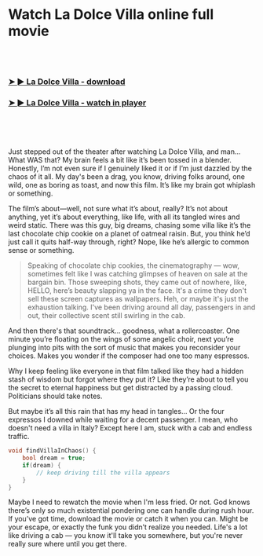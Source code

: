 <h1>Watch La Dolce Villa online full movie</h1>


<br><br>

<h3><a href="https://Remonzes-casnibbcompra1977.github.io/vykfvlzdie/">➤ ► La Dolce Villa - download</a></h3> 
<h3><a href="https://Remonzes-casnibbcompra1977.github.io/vykfvlzdie/">➤ ► La Dolce Villa - watch in player</a></h3>


<br><br><br>


Just stepped out of the theater after watching La Dolce Villa, and man... What WAS that? My brain feels a bit like it’s been tossed in a blender. Honestly, I’m not even sure if I genuinely liked it or if I’m just dazzled by the chaos of it all. My day's been a drag, you know, driving folks around, one wild, one as boring as toast, and now this film. It’s like my brain got whiplash or something.

The film’s about—well, not sure what it’s about, really? It’s not about anything, yet it’s about everything, like life, with all its tangled wires and weird static. There was this guy, big dreams, chasing some villa like it’s the last chocolate chip cookie on a planet of oatmeal raisin. But, you think he’d just call it quits half-way through, right? Nope, like he’s allergic to common sense or something.

> Speaking of chocolate chip cookies, the cinematography — wow, sometimes felt like I was catching glimpses of heaven on sale at the bargain bin. Those sweeping shots, they came out of nowhere, like, HELLO, here’s beauty slapping ya in the face. It's a crime they don't sell these screen captures as wallpapers. Heh, or maybe it's just the exhaustion talking. I've been driving around all day, passengers in and out, their collective scent still swirling in the cab.

And then there's that soundtrack... goodness, what a rollercoaster. One minute you’re floating on the wings of some angelic choir, next you’re plunging into pits with the sort of music that makes you reconsider your choices. Makes you wonder if the composer had one too many espressos.

Why I keep feeling like everyone in that film talked like they had a hidden stash of wisdom but forgot where they put it? Like they’re about to tell you the secret to eternal happiness but get distracted by a passing cloud. Politicians should take notes.

But maybe it’s all this rain that has my head in tangles... Or the four expressos I downed while waiting for a decent passenger. I mean, who doesn't need a villa in Italy? Except here I am, stuck with a cab and endless traffic.

```cpp
void findVillaInChaos() {
    bool dream = true;
    if(dream) {
        // keep driving till the villa appears
    }
}
```

Maybe I need to rewatch the movie when I'm less fried. Or not. God knows there’s only so much existential pondering one can handle during rush hour. If you’ve got time, download the movie or catch it when you can. Might be your escape, or exactly the funk you didn’t realize you needed. Life's a lot like driving a cab — you know it'll take you somewhere, but you're never really sure where until you get there.
